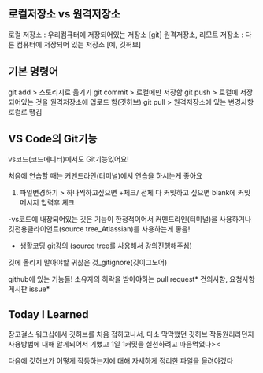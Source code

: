 
## 로컬저장소 vs 원격저장소

로컬 저장소 : 우리컴퓨터에 저장되어있는 저장소 [git]
원격저장소, 리모트 저장소 : 다른 컴퓨터에 저장되어 있는 저장소 [예, 깃허브]

## 기본 명령어

git add > 스토리지로 옮기기
git commit > 로컬에만 저장함
git push > 로컬에 저장되어있는 것을 원격저장소에 업로드 함(깃허브)
git pull > 원격저장소에 있는 변경사항 로컬로 땡김


## VS Code의 Git기능

vs코드(코드에디터)에서도 Git기능있어요! 

처음에 연습할 때는 커멘드라인(터미널)에서 연습을 하시는게 좋아요

1. 파일변경하기 > 하나씩하고싶으면 +체크/ 전체 다 커밋하고 싶으면 blank에 커밋메시지 입력후 체크

-vs코드에 내장되어있는 깃은 기능이 한정적이어서 
커멘드라인(터미널)을 사용하거나 깃전용클라이언트(source tree_Atlassian)를 사용하는게 좋음!


* 생활코딩 git강의 (source tree를 사용해서 강의진행해주심)

깃에 올리지 말아야할 귀찮은 것_gitignore(깃이그노어)

github에 있는 기능들! 
소유자의 허락을 받아야하는 pull request*
건의사항, 요청사항 게시판 issue*


## Today I Learned

장고걸스 워크샵에서 깃허브를 처음 접하고나서, 다소 막막했던 깃허브 작동원리라던지 사용방법에 대해 알게되어서 기뻤고 1일 1커밋을 실천하려고 마음먹었다><

다음에 깃허브가 어떻게 작동하는지에 대해 자세하게 정리한 파일을 올려야겠다
